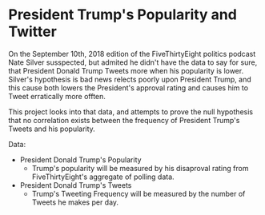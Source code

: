 # President Trump's Popularity and Twitter

On the September 10th, 2018 edition of the FiveThirtyEight politics podcast Nate Silver susspected, but admited he didn't have the data to say for sure, that President Donald Trump Tweets more when his popularity is lower. Silver's hypothesis is bad news relects poorly upon President Trump, and this cause both lowers the President's approval rating and causes him to Tweet erratically more offten. <br/>

This project looks into that data, and attempts to prove the null hypothesis that no correlation exists between the frequency of President Trump's Tweets and his popularity.<br/>

Data:
* President Donald Trump's Popularity
	* Trump's popularity will be measured by his disaproval rating from FiveThirtyEight's aggregate of polling data. 
* President Donald Trump's Tweets
	* Trump's Tweeting Frequency will be measured by the number of Tweets he makes per day.